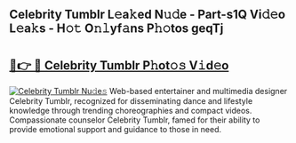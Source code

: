 ## Celebrity Tumblr L𝚎a𝚔ed N𝚞𝚍e - Part-s1Q Vi𝚍𝚎o L𝚎a𝚔s - H𝚘𝚝 O𝚗𝚕yf𝚊ns P𝚑𝚘tos geqTj

# <h2><a href="http://kf47kk6.oniu.top/?m=Celebrity+Tumblr">🔗👉 🔴 Celebrity Tumblr P𝚑ot𝚘𝚜 V𝚒d𝚎o</a></h2>

[![Celebrity Tumblr Nu𝚍e𝚜](https://i.imgur.com/0qMVB7G.gif)](http://kf47kk6.oniu.top/?m=Celebrity+Tumblr)
Web-based entertainer and multimedia designer Celebrity Tumblr, recognized for disseminating dance and lifestyle knowledge through trending choreographies and compact videos. Compassionate counselor Celebrity Tumblr, famed for their ability to provide emotional support and guidance to those in need.  
